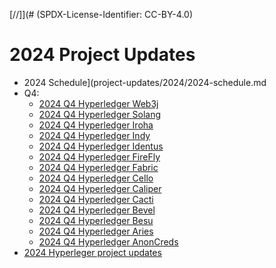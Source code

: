 [//]](# (SPDX-License-Identifier: CC-BY-4.0)

# 2024 Project Updates

- 2024 Schedule](project-updates/2024/2024-schedule.md
- Q4:
  - [2024 Q4 Hyperledger Web3j](project-updates/2024/2024-Q4-Hyperledger-Web3j.md)
  - [2024 Q4 Hyperledger Solang](project-updates/2024/2024-Q4-Hyperledger-Solang.md)
  - [2024 Q4 Hyperledger Iroha](project-updates/2024/2024-Q4-Hyperledger-Iroha.md)
  - [2024 Q4 Hyperledger Indy](project-updates/2024/2024-Q4-Hyperledger-Indy.md)
  - [2024 Q4 Hyperledger Identus](project-updates/2024/2024-Q4-Hyperledger-Identus.md)
  - [2024 Q4 Hyperledger FireFly](project-updates/2024/2024-Q4-Hyperledger-FireFly.md)
  - [2024 Q4 Hyperledger Fabric](project-updates/2024/2024-Q4-Hyperledger-Fabric.md)
  - [2024 Q4 Hyperledger Cello](project-updates/2024/2024-Q4-Hyperledger-Cello.md)
  - [2024 Q4 Hyperledger Caliper](project-updates/2024/2024-Q4-Hyperledger-Caliper.md)
  - [2024 Q4 Hyperledger Cacti](project-updates/2024/2024-Q4-Hyperledger-Cacti.md)
  - [2024 Q4 Hyperledger Bevel](project-updates/2024/2024-Q4-Hyperledger-Bevel.md)
  - [2024 Q4 Hyperledger Besu](project-updates/2024/2024-Q4-Hyperledger-Besu.md)
  - [2024 Q4 Hyperledger Aries](project-updates/2024/2024-Q4-Hyperledger-Aries.md)
  - [2024 Q4 Hyperledger AnonCreds](project-updates/2024/2024-Q4-Hyperledger-AnonCreds.md)
- [2024 Hyperleger project updates](https://toc.hyperledger.org/project-reports/2024/)


